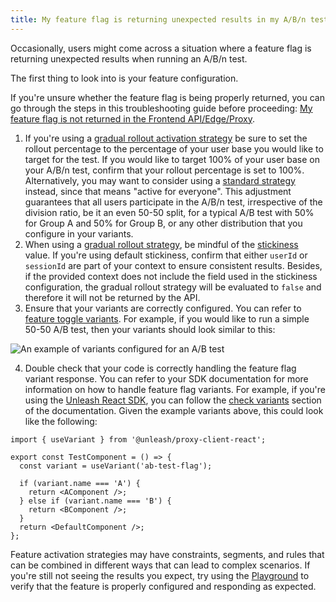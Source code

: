 ```yaml
---
title: My feature flag is returning unexpected results in my A/B/n test
---
```


Occasionally, users might come across a situation where a feature flag is returning unexpected results when running an A/B/n test.

The first thing to look into is your feature configuration.

If you're unsure whether the feature flag is being properly returned, you can go through the steps in this troubleshooting guide before proceeding: [My feature flag is not returned in the Frontend API/Edge/Proxy](/using-unleash/troubleshooting/flag-not-returned.md).

1. If you're using a [gradual rollout activation strategy](/reference/activation-strategies#gradual-rollout) be sure to set the rollout percentage to the percentage of your user base you would like to target for the test. If you would like to target 100% of your user base on your A/B/n test, confirm that your rollout percentage is set to 100%. Alternatively, you may want to consider using a [standard strategy](/reference/activation-strategies#standard) instead, since that means "active for everyone". This adjustment guarantees that all users participate in the A/B/n test, irrespective of the division ratio, be it an even 50-50 split, for a typical A/B test with 50% for Group A and 50% for Group B, or any other distribution that you configure in your variants.
2. When using a [gradual rollout strategy](/reference/activation-strategies#gradual-rollout), be mindful of the [stickiness](/reference/stickiness) value. If you're using default stickiness, confirm that either `userId` or `sessionId` are part of your context to ensure consistent results. Besides, if the provided context does not include the field used in the stickiness configuration, the gradual rollout strategy will be evaluated to `false` and therefore it will not be returned by the API.
3. Ensure that your variants are correctly configured. You can refer to [feature toggle variants](/reference/feature-toggle-variants). For example, if you would like to run a simple 50-50 A/B test, then your variants should look similar to this: 

![An example of variants configured for an A/B test](/img/troubleshooting-flag-abn-test-unexpected-result-variants.png)

4. Double check that your code is correctly handling the feature flag variant response. You can refer to your SDK documentation for more information on how to handle feature flag variants. For example, if you're using the [Unleash React SDK](/reference/sdks/react), you can follow the [check variants](/reference/sdks/react#check-variants) section of the documentation. Given the example variants above, this could look like the following:

```tsx
import { useVariant } from '@unleash/proxy-client-react';

export const TestComponent = () => {
  const variant = useVariant('ab-test-flag');

  if (variant.name === 'A') {
    return <AComponent />;
  } else if (variant.name === 'B') {
    return <BComponent />;
  }
  return <DefaultComponent />;
};
```

Feature activation strategies may have constraints, segments, and rules that can be combined in different ways that can lead to complex scenarios. If you're still not seeing the results you expect, try using the [Playground](/reference/playground.mdx) to verify that the feature is properly configured and responding as expected.
